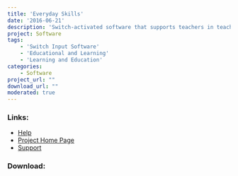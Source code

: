```yaml
---
title: 'Everyday Skills'
date: '2016-06-21'
description: 'Switch-activated software that supports teachers in teaching the young people who are deafblind in learning everyday skills.'
project: Software
tags:
    - 'Switch Input Software'
    - 'Educational and Learning'
    - 'Learning and Education'
categories:
    - Software
project_url: ""
download_url: ""
moderated: true
---
```



### Links:
- <a href="http://www.deafblindonline.org.uk/everyday_skills_manual.doc">Help</a>
- <a href="http://www.deafblindonline.org.uk/">Project Home Page</a>
- <a href="http://www.deafblindonline.org.uk/feedback.html">Support</a>

### Download:  